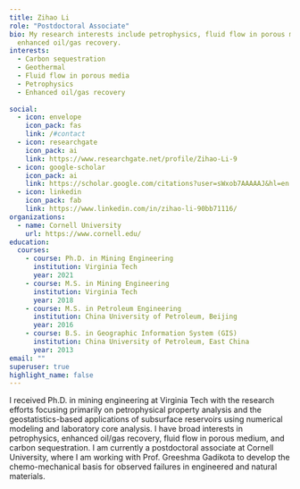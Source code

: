 ```yaml
---
title: Zihao Li
role: "Postdoctoral Associate"
bio: My research interests include petrophysics, fluid flow in porous media, and
  enhanced oil/gas recovery.
interests:
  - Carbon sequestration
  - Geothermal
  - Fluid flow in porous media
  - Petrophysics
  - Enhanced oil/gas recovery
  
social:
  - icon: envelope
    icon_pack: fas
    link: /#contact
  - icon: researchgate
    icon_pack: ai
    link: https://www.researchgate.net/profile/Zihao-Li-9
  - icon: google-scholar
    icon_pack: ai
    link: https://scholar.google.com/citations?user=sWxob7AAAAAJ&hl=en
  - icon: linkedin
    icon_pack: fab
    link: https://www.linkedin.com/in/zihao-li-90bb71116/
organizations:
  - name: Cornell University
    url: https://www.cornell.edu/
education:
  courses:
    - course: Ph.D. in Mining Engineering
      institution: Virginia Tech
      year: 2021
    - course: M.S. in Mining Engineering
      institution: Virginia Tech
      year: 2018
    - course: M.S. in Petroleum Engineering
      institution: China University of Petroleum, Beijing
      year: 2016
    - course: B.S. in Geographic Information System (GIS)
      institution: China University of Petroleum, East China
      year: 2013
email: ""
superuser: true
highlight_name: false
---
```

I received Ph.D. in mining engineering at Virginia Tech with the research efforts focusing primarily on petrophysical property analysis and the geostatistics-based applications of subsurface reservoirs using numerical modeling and laboratory core analysis. I have broad interests in petrophysics, enhanced oil/gas recovery, fluid flow in porous medium, and carbon sequestration. I am currently a postdoctoral associate at Cornell University, where I am working with Prof. Greeshma Gadikota to develop the chemo-mechanical basis for observed failures in engineered and natural materials.
